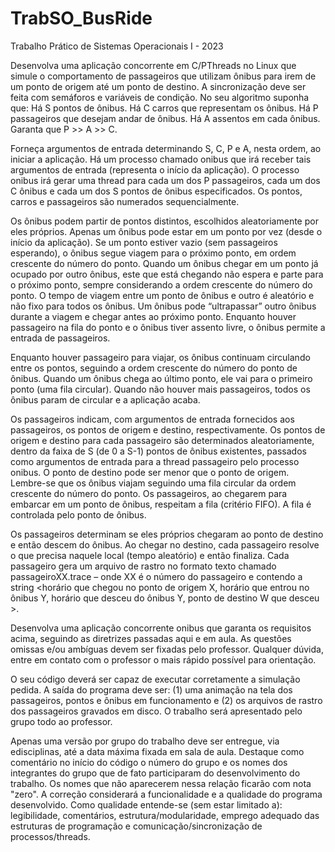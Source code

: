# TrabSO_BusRide
Trabalho Prático de Sistemas Operacionais I - 2023

Desenvolva uma aplicação concorrente em C/PThreads no Linux que simule o comportamento de passageiros que utilizam ônibus
para irem de um ponto de origem até um ponto de destino. A sincronização deve ser feita com semáforos e variáveis de condição.
No seu algoritmo suponha que:
Há S pontos de ônibus.
Há C carros que representam os ônibus.
Há P passageiros que desejam andar de ônibus.
Há A assentos em cada ônibus.
Garanta que P >> A >> C.

Forneça argumentos de entrada determinando S, C, P e A, nesta ordem, ao iniciar a aplicação.
Há um processo chamado onibus que irá receber tais argumentos de entrada (representa o início da aplicação).
O processo onibus irá gerar uma thread para cada um dos P passageiros, cada um dos C ônibus e cada um dos S pontos de
ônibus especificados.
Os pontos, carros e passageiros são numerados sequencialmente.

Os ônibus podem partir de pontos distintos, escolhidos aleatoriamente por eles próprios.
Apenas um ônibus pode estar em um ponto por vez (desde o início da aplicação).
Se um ponto estiver vazio (sem passageiros esperando), o ônibus segue viagem para o próximo ponto, em ordem crescente do
número do ponto.
Quando um ônibus chegar em um ponto já ocupado por outro ônibus, este que está chegando não espera e parte para o próximo
ponto, sempre considerando a ordem crescente do número do ponto.
O tempo de viagem entre um ponto de ônibus e outro é aleatório e não fixo para todos os ônibus.
Um ônibus pode “ultrapassar” outro ônibus durante a viagem e chegar antes ao próximo ponto.
Enquanto houver passageiro na fila do ponto e o ônibus tiver assento livre, o ônibus permite a entrada de passageiros.

Enquanto houver passageiro para viajar, os ônibus continuam circulando entre os pontos, seguindo a ordem crescente do número do
ponto de ônibus. Quando um ônibus chega ao último ponto, ele vai para o primeiro ponto (uma fila circular).
Quando não houver mais passageiros, todos os ônibus param de circular e a aplicação acaba.

Os passageiros indicam, com argumentos de entrada fornecidos aos passageiros, os pontos de origem e destino, respectivamente.
Os pontos de origem e destino para cada passageiro são determinados aleatoriamente, dentro da faixa de S (de 0 a S-1) pontos de
ônibus existentes, passados como argumentos de entrada para a thread passageiro pelo processo onibus. O ponto de destino pode
ser menor que o ponto de origem. Lembre-se que os ônibus viajam seguindo uma fila circular da ordem crescente do número do
ponto. Os passageiros, ao chegarem para embarcar em um ponto de ônibus, respeitam a fila (critério FIFO). A fila é controlada pelo
ponto de ônibus.

Os passageiros determinam se eles próprios chegaram ao ponto de destino e então descem do ônibus.
Ao chegar no destino, cada passageiro resolve o que precisa naquele local (tempo aleatório) e então finaliza.
Cada passageiro gera um arquivo de rastro no formato texto chamado passageiroXX.trace – onde XX é o número do passageiro e
contendo a string <horário que chegou no ponto de origem X, horário que entrou no ônibus Y, horário que desceu do ônibus Y,
ponto de destino W que desceu >.

Desenvolva uma aplicação concorrente onibus que garanta os requisitos acima, seguindo as diretrizes passadas aqui e em aula. As
questões omissas e/ou ambíguas devem ser fixadas pelo professor. Qualquer dúvida, entre em contato com o professor o mais rápido
possível para orientação.

O seu código deverá ser capaz de executar corretamente a simulação pedida. A saída do programa deve ser: (1) uma animação na
tela dos passageiros, pontos e ônibus em funcionamento e (2) os arquivos de rastro dos passageiros gravados em disco. O trabalho
será apresentado pelo grupo todo ao professor.

Apenas uma versão por grupo do trabalho deve ser entregue, via edisciplinas, até a data máxima fixada em sala de aula. Destaque
como comentário no início do código o número do grupo e os nomes dos integrantes do grupo que de fato participaram do
desenvolvimento do trabalho. Os nomes que não aparecerem nessa relação ficarão com nota "zero". A correção considerará a
funcionalidade e a qualidade do programa desenvolvido. Como qualidade entende-se (sem estar limitado a): legibilidade,
comentários, estrutura/modularidade, emprego adequado das estruturas de programação e comunicação/sincronização de
processos/threads.
